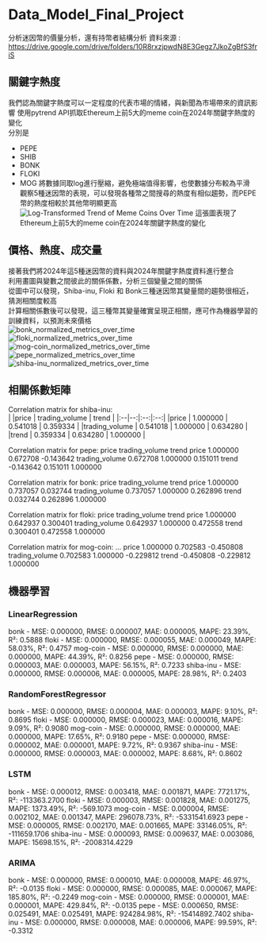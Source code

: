# Data_Model_Final_Project
分析迷因幣的價量分析，還有持幣者結構分析
資料來源 : https://drive.google.com/drive/folders/10R8rxzjpwdN8E3Gegz7JkoZgBfS3friS

## 關鍵字熱度
我們認為關鍵字熱度可以一定程度的代表市場的情緒，與新聞為市場帶來的資訊影響
使用pytrend API抓取Ethereum上前5大的meme coin在2024年關鍵字熱度的變化  
分別是
- PEPE
- SHIB
- BONK
- FLOKI
- MOG
將數據同取log進行壓縮，避免極端值得影響，也使數據分布較為平滑  
觀察5種迷因幣的表現，可以發現各種幣之間搜尋的熱度有相似趨勢，而PEPE幣的熱度相較於其他幣明顯更高  
![Log-Transformed Trend of Meme Coins Over Time](https://github.com/user-attachments/assets/1e3de221-d4a6-47fe-bc03-d8092b301c4d)
這張圖表現了Ethereum上前5大的meme coin在2024年關鍵字熱度的變化  

## 價格、熱度、成交量
接著我們將2024年這5種迷因幣的資料與2024年關鍵字熱度資料進行整合  
利用畫圖與變數之間彼此的關係係數，分析三個變量之間的關係  
從圖中可以發現，Shiba-inu, Floki 和 Bonk三種迷因幣其變量間的趨勢很相近，猜測相關度較高  
計算相關係數後可以發現，這三種幣其變量確實呈現正相關，應可作為機器學習的訓練資料，以預測未來價格  
![bonk_normalized_metrics_over_time](https://github.com/user-attachments/assets/d569e0be-55b8-4306-8901-107e11f84b96)
![floki_normalized_metrics_over_time](https://github.com/user-attachments/assets/23ab3c25-fbe6-4681-bc9f-0526602ae12a)
![mog-coin_normalized_metrics_over_time](https://github.com/user-attachments/assets/ae0e0a85-55ae-48a1-9669-359b652ba2ba)
![pepe_normalized_metrics_over_time](https://github.com/user-attachments/assets/9eff763b-7d49-480c-b561-4b432eb87003)
![shiba-inu_normalized_metrics_over_time](https://github.com/user-attachments/assets/ae6a310d-76c7-4ca0-b071-4c5518033d96)

## 相關係數矩陣
Correlation matrix for shiba-inu:  
|                   |price | trading_volume  |   trend |
|:--|--:|:--:|:--:|
|price     |      1.000000   |     0.541018 | 0.359334  |
|trading_volume | 0.541018     |   1.000000 | 0.634280  |
|trend     |      0.359334    |    0.634280 | 1.000000  |

Correlation matrix for pepe:
                   price  trading_volume     trend
price           1.000000        0.672708 -0.143642
trading_volume  0.672708        1.000000  0.151011
trend          -0.143642        0.151011  1.000000

Correlation matrix for bonk:
                   price  trading_volume     trend
price           1.000000        0.737057  0.032744
trading_volume  0.737057        1.000000  0.262896
trend           0.032744        0.262896  1.000000

Correlation matrix for floki:
                   price  trading_volume     trend
price           1.000000        0.642937  0.300401
trading_volume  0.642937        1.000000  0.472558
trend           0.300401        0.472558  1.000000

Correlation matrix for mog-coin:
...
price           1.000000        0.702583 -0.450808
trading_volume  0.702583        1.000000 -0.229812
trend          -0.450808       -0.229812  1.000000

## 機器學習
### LinearRegression
bonk - MSE: 0.000000, RMSE: 0.000007, MAE: 0.000005, MAPE: 23.39%, R²: 0.5888
floki - MSE: 0.000000, RMSE: 0.000055, MAE: 0.000049, MAPE: 58.03%, R²: 0.4757
mog-coin - MSE: 0.000000, RMSE: 0.000000, MAE: 0.000000, MAPE: 44.39%, R²: 0.8256
pepe - MSE: 0.000000, RMSE: 0.000003, MAE: 0.000003, MAPE: 56.15%, R²: 0.7233
shiba-inu - MSE: 0.000000, RMSE: 0.000006, MAE: 0.000005, MAPE: 28.98%, R²: 0.2403

### RandomForestRegressor
bonk - MSE: 0.000000, RMSE: 0.000004, MAE: 0.000003, MAPE: 9.10%, R²: 0.8695
floki - MSE: 0.000000, RMSE: 0.000023, MAE: 0.000016, MAPE: 9.09%, R²: 0.9080
mog-coin - MSE: 0.000000, RMSE: 0.000000, MAE: 0.000000, MAPE: 17.65%, R²: 0.9180
pepe - MSE: 0.000000, RMSE: 0.000002, MAE: 0.000001, MAPE: 9.72%, R²: 0.9367
shiba-inu - MSE: 0.000000, RMSE: 0.000003, MAE: 0.000002, MAPE: 8.68%, R²: 0.8602

### LSTM
bonk - MSE: 0.000012, RMSE: 0.003418, MAE: 0.001871, MAPE: 7721.17%, R²: -113363.2700
floki - MSE: 0.000003, RMSE: 0.001828, MAE: 0.001275, MAPE: 1373.49%, R²: -569.1073
mog-coin - MSE: 0.000004, RMSE: 0.002102, MAE: 0.001347, MAPE: 296078.73%, R²: -5331541.6923
pepe - MSE: 0.000005, RMSE: 0.002170, MAE: 0.001665, MAPE: 33146.05%, R²: -111659.1706
shiba-inu - MSE: 0.000093, RMSE: 0.009637, MAE: 0.003086, MAPE: 15698.15%, R²: -2008314.4229

### ARIMA
bonk - MSE: 0.000000, RMSE: 0.000010, MAE: 0.000008, MAPE: 46.97%, R²: -0.0135
floki - MSE: 0.000000, RMSE: 0.000085, MAE: 0.000067, MAPE: 185.80%, R²: -0.2249
mog-coin - MSE: 0.000000, RMSE: 0.000001, MAE: 0.000001, MAPE: 429.84%, R²: -0.0135
pepe - MSE: 0.000650, RMSE: 0.025491, MAE: 0.025491, MAPE: 924284.98%, R²: -15414892.7402
shiba-inu - MSE: 0.000000, RMSE: 0.000008, MAE: 0.000006, MAPE: 99.59%, R²: -0.3312
